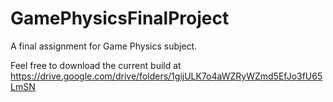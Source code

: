 # GamePhysicsFinalProject
A final assignment for Game Physics subject.

Feel free to download the current build at https://drive.google.com/drive/folders/1gijULK7o4aWZRyWZmd5EfJo3fU65LmSN

